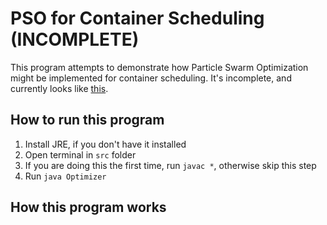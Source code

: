 # PSO for Container Scheduling (INCOMPLETE)

This program attempts to demonstrate how Particle Swarm Optimization might be implemented for container scheduling.
It's incomplete, and currently looks like [this](https://youtu.be/Dk3ay3QO5m8).

## How to run this program

1. Install JRE, if you don't have it installed
2. Open terminal in `src` folder
3. If you are doing this the first time, run `javac *`, otherwise skip this step
4. Run `java Optimizer`

## How this program works

